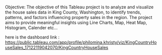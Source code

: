 Objective:
The objective of this Tableau project is to analyze and visualize the house sales data in King County, Washington, to identify trends, patterns, and factors influencing property sales in the region. The project aims to provide meaningful insights using Line Charts, Map, Heat Map, Histogram, Calender etc...


here is the dashboard link : https://public.tableau.com/app/profile/philomina.khristy/viz/KingCountryHouseSales_17122119042070/KingCountryHouseSales
